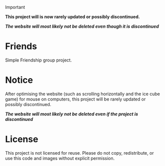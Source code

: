> [!IMPORTANT]
> **This project will is now rarely updated or possibly discontinued.**

***The website will most likely not be deleted even though it is discontinued***

# Friends
Simple Friendship group project.

# Notice
After optimising the website (such as scrolling horizontally and the ice cube game) for mouse on computers, this project will be rarely updated or possibly discontinued.

***The website will most likely not be deleted even if the project is discontinued***

# License
This project is not licensed for reuse. Please do not copy, redistribute, or use this code and images without explicit permission.
